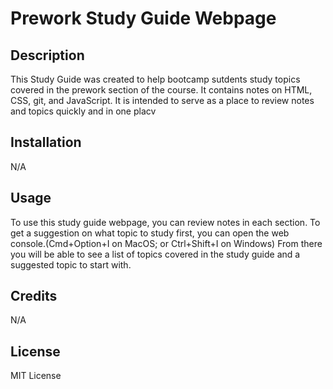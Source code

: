 # Prework Study Guide Webpage

## Description

This Study Guide was created to help bootcamp sutdents study topics covered in the prework section of the course. It contains notes on HTML, CSS, git, and JavaScript. It is intended to serve as a place to review notes and topics quickly and in one placv

## Installation

N/A

## Usage

To use this study guide webpage, you can review notes in each section. To get a suggestion on what topic to study first, you can open the web console.(Cmd+Option+I on MacOS; or Ctrl+Shift+I on Windows) From there you will be able to see a list of topics covered in the study guide and a suggested topic to start with. 

## Credits

N/A

## License

MIT License


